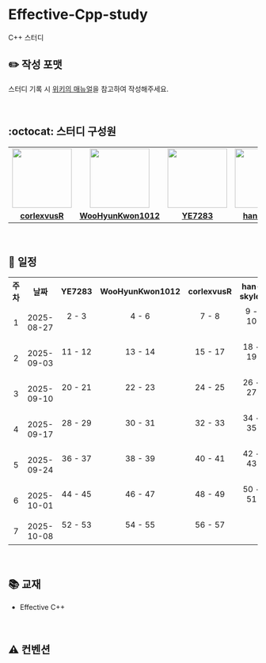 # Effective-Cpp-study

C++ 스터디

## :pencil2: 작성 포맷

스터디 기록 시 [위키의 매뉴얼](https://github.com/corlexvusR/Effective-Cpp-study/wiki)을 참고하여 작성해주세요.

<br>

## :octocat: 스터디 구성원

<table>
    <tr>
        <td align="center"><a href="https://github.com/corlexvusR"><img src="https://github.com/corlexvusR.png" width="120px" alt=""></img></a></td>
        <td align="center"><a href="https://github.com/WooHyunKwon1012"><img src="https://github.com/WooHyunKwon1012.png" width="120px" alt=""></img></a></td>
        <td align="center"><a href="https://github.com/YE7283"><img src="https://github.com/YE7283.png" width="120px" alt=""></img></a></td>
        <td align="center"><a href="https://github.com/han-skyler"><img src="https://github.com/han-skyler.png" width="120px" alt=""></img></a></td>
    </tr>
    <tr>
        <td align="center"><a href="https://github.com/corlexvusR"><b>corlexvusR</b></a></td>
        <td align="center"><a href="https://github.com/c"><b>WooHyunKwon1012</b></a></td>
        <td align="center"><a href="https://github.com/YE7283"><b>YE7283</b></a></td>
        <td align="center"><a href="https://github.com/han-skyler"><b>han-skyler</b></a></td>
    </tr>
</table>

<br>

## :calendar: 일정

<table>
    <tr>
        <th align="center">주차</th>
        <th align="center">날짜</th>
        <th align="center">YE7283</th>
        <th align="center">WooHyunKwon1012</th>
        <th align="center">corlexvusR</th>
        <th align="center">han-skyler</th>
    </tr>
    <tr>
        <td rowspan='2' align="center">1</td>
        <td rowspan='2' align="center">2025-08-27</td>
        <td align="center">2 - 3</td>
        <td align="center">4 - 6</td>
        <td align="center">7 - 8</td>
        <td align="center">9 - 10</td>
    </tr>
    <tr>
        <td align="center">&nbsp;</td>
        <td align="center">&nbsp;</td>
        <td align="center">&nbsp;</td>
        <td align="center">&nbsp;</td>
    </tr>
    <tr>
        <td rowspan='2' align="center">2</td>
        <td rowspan='2' align="center">2025-09-03</td>
        <td align="center">11 - 12</td>
        <td align="center">13 - 14</td>
        <td align="center">15 - 17</td>
        <td align="center">18 - 19</td>
    </tr>
    <tr>
        <td align="center">&nbsp;</td>
        <td align="center">&nbsp;</td>
        <td align="center">&nbsp;</td>
        <td align="center">&nbsp;</td>
    </tr>
    <tr>
        <td rowspan='2' align="center">3</td>
        <td rowspan='2' align="center">2025-09-10</td>
        <td align="center">20 - 21</td>
        <td align="center">22 - 23</td>
        <td align="center">24 - 25</td>
        <td align="center">26 - 27</td>
    </tr>
    <tr>
        <td align="center">&nbsp;</td>
        <td align="center">&nbsp;</td>
        <td align="center">&nbsp;</td>
        <td align="center">&nbsp;</td>
    </tr>
    <tr>
        <td rowspan='2' align="center">4</td>
        <td rowspan='2' align="center">2025-09-17</td>
        <td align="center">28 - 29</td>
        <td align="center">30 - 31</td>
        <td align="center">32 - 33</td>
        <td align="center">34 - 35</td>
    </tr>
    <tr>
        <td align="center">&nbsp;</td>
        <td align="center">&nbsp;</td>
        <td align="center">&nbsp;</td>
        <td align="center">&nbsp;</td>
    </tr>
    <tr>
        <td rowspan='2' align="center">5</td>
        <td rowspan='2' align="center">2025-09-24</td>
        <td align="center">36 - 37</td>
        <td align="center">38 - 39</td>
        <td align="center">40 - 41</td>
        <td align="center">42 - 43</td>
    </tr>
    <tr>
        <td align="center">&nbsp;</td>
        <td align="center">&nbsp;</td>
        <td align="center">&nbsp;</td>
        <td align="center">&nbsp;</td>
    </tr>
    <tr>
        <td rowspan='2' align="center">6</td>
        <td rowspan='2' align="center">2025-10-01</td>
        <td align="center">44 - 45</td>
        <td align="center">46 - 47</td>
        <td align="center">48 - 49</td>
        <td align="center">50 - 51</td>
    </tr>
    <tr>
        <td align="center">&nbsp;</td>
        <td align="center">&nbsp;</td>
        <td align="center">&nbsp;</td>
        <td align="center">&nbsp;</td>
    </tr>
    <tr>
        <td rowspan='2' align="center">7</td>
        <td rowspan='2' align="center">2025-10-08</td>
        <td align="center">52 - 53</td>
        <td align="center">54 - 55</td>
        <td align="center">56 - 57</td>
        <td align="center"></td>
    </tr>
    <tr>
        <td align="center">&nbsp;</td>
        <td align="center">&nbsp;</td>
        <td align="center">&nbsp;</td>
        <td align="center">&nbsp;</td>
    </tr>
</table>

<br>

## :books: 교재

- Effective C++

<br>

## :warning: 컨벤션

<br>
